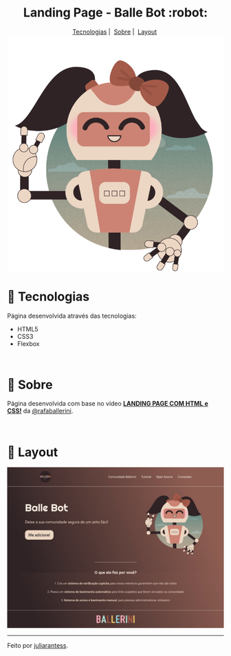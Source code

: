 <h1 align="center">Landing Page - <strong>Balle Bot</strong> :robot:</h1>

<div id="menu" align="center">
    <a href="#pushpin-tecnologias">Tecnologias</a>&nbsp;|&nbsp;
    <a href="#pushpin-sobre">Sobre</a>&nbsp;|&nbsp;
    <a href="#pushpin-layout">Layout</a>&nbsp;
    <br>
    <img src="./assets/img/ballebot.svg" alt="Ballebot">
</div>

# :pushpin: Tecnologias
Página desenvolvida através das tecnologias:
- HTML5
- CSS3
- Flexbox

<br>

# :pushpin: Sobre
Página desenvolvida com base no vídeo <strong><a href="https://www.youtube.com/watch?v=llF6vD-RljE&ab_channel=RafaellaBallerini" target="_blank">LANDING PAGE COM HTML e CSS!</a></strong> da <a href="https://github.com/rafaballerini" target="_blank">@rafaballerini</a>.

<br>

# :pushpin: Layout
<img src="./assets/img/screenshot.png">

<hr>
Feito por <a href="https://github.com/juliarantess" target="_blank">juliarantess</a>.




